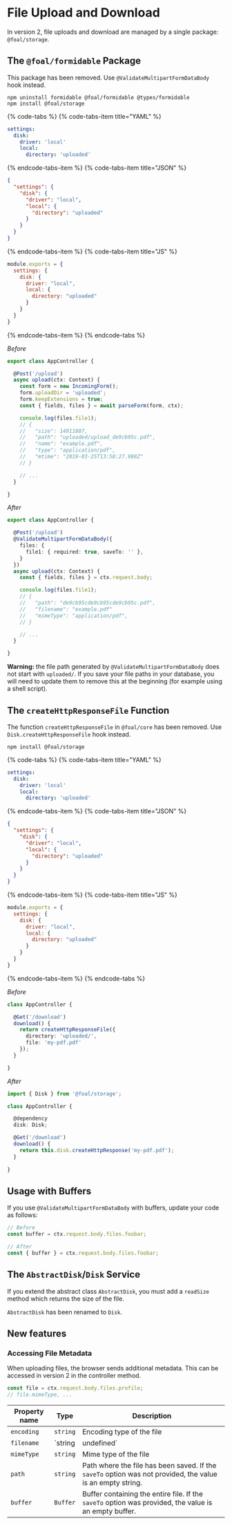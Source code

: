 # File Upload and Download

In version 2, file uploads and download are managed by a single package: `@foal/storage`.

## The `@foal/formidable` Package

This package has been removed. Use `@ValidateMultipartFormDataBody` hook instead.

```
npm uninstall formidable @foal/formidable @types/formidable
npm install @foal/storage
```


{% code-tabs %}
{% code-tabs-item title="YAML" %}
```yaml
settings:
  disk:
    driver: 'local'
    local:
      directory: 'uploaded'
```
{% endcode-tabs-item %}
{% code-tabs-item title="JSON" %}
```json
{
  "settings": {
    "disk": {
      "driver": "local",
      "local": {
        "directory": "uploaded"
      }
    }
  }
}
```
{% endcode-tabs-item %}
{% code-tabs-item title="JS" %}
```javascript
module.exports = {
  settings: {
    disk: {
      driver: "local",
      local: {
        directory: "uploaded"
      }
    }
  }
}
```
{% endcode-tabs-item %}
{% endcode-tabs %}

*Before*
```typescript
export class AppController {

  @Post('/upload')
  async upload(ctx: Context) {
    const form = new IncomingForm();
    form.uploadDir = 'uploaded';
    form.keepExtensions = true;
    const { fields, files } = await parseForm(form, ctx);

    console.log(files.file1);
    // {
    //   "size": 14911887,
    //   "path": "uploaded/upload_de9cb95c.pdf",
    //   "name": "example.pdf",
    //   "type": "application/pdf",
    //   "mtime": "2019-03-25T13:58:27.988Z"
    // }

    // ...
  }

}

```

*After*
```typescript
export class AppController {

  @Post('/upload')
  @ValidateMultipartFormDataBody({
    files: {
      file1: { required: true, saveTo: '' },
    }
  })
  async upload(ctx: Context) {
    const { fields, files } = ctx.request.body;

    console.log(files.file1);
    // {
    //   "path": "de9cb95cde9cb95cde9cb95c.pdf",
    //   "filename": "example.pdf"
    //   "mimeType": "application/pdf",
    // }

    // ...
  }

}

```

**Warning:** the file path generated by `@ValidateMultipartFormDataBody` does not start with `uploaded/`. If you save your file paths in your database, you will need to update them to remove this at the beginning (for example using a shell script).

## The `createHttpResponseFile` Function

The function `createHttpResponseFile` in `@foal/core` has been removed. Use `Disk.createHttpResponseFile` hook instead.

```
npm install @foal/storage
```


{% code-tabs %}
{% code-tabs-item title="YAML" %}
```yaml
settings:
  disk:
    driver: 'local'
    local:
      directory: 'uploaded'
```
{% endcode-tabs-item %}
{% code-tabs-item title="JSON" %}
```json
{
  "settings": {
    "disk": {
      "driver": "local",
      "local": {
        "directory": "uploaded"
      }
    }
  }
}
```
{% endcode-tabs-item %}
{% code-tabs-item title="JS" %}
```javascript
module.exports = {
  settings: {
    disk: {
      driver: "local",
      local: {
        directory: "uploaded"
      }
    }
  }
}
```
{% endcode-tabs-item %}
{% endcode-tabs %}

*Before*
```typescript
class AppController {

  @Get('/download')
  download() {
    return createHttpResponseFile({
      directory: 'uploaded/',
      file: 'my-pdf.pdf'
    });
  }

}
```

*After*
```typescript
import { Disk } from '@foal/storage';

class AppController {

  @dependency
  disk: Disk;

  @Get('/download')
  download() {
    return this.disk.createHttpResponse('my-pdf.pdf');
  }
  
} 
```

## Usage with Buffers

If you use `@ValidateMultipartFormDataBody` with buffers, update your code as follows:

```typescript
// Before
const buffer = ctx.request.body.files.foobar;

// After
const { buffer } = ctx.request.body.files.foobar;
```

## The `AbstractDisk`/`Disk` Service

If you extend the abstract class `AbstractDisk`, you must add a `readSize` method which returns the size of the file.

`AbstractDisk` has been renamed to `Disk`.

## New features

###  Accessing File Metadata 

When uploading files, the browser sends additional metadata. This can be accessed in version 2 in the controller method.

```typescript
const file = ctx.request.body.files.profile;
// file.mimeType, ...
```

| Property name | Type | Description |
| --- | --- | --- |
| `encoding` | `string` | Encoding type of the file |
| `filename` | `string|undefined` | Name of the file on the user's computer |
| `mimeType` | `string` | Mime type of the file |
| `path` | `string` | Path where the file has been saved. If the `saveTo` option was not provided, the value is an empty string. |
| `buffer` | `Buffer` | Buffer containing the entire file. If the `saveTo` option was provided, the value is an empty buffer. |
